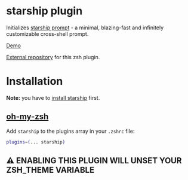 # starship plugin

Initializes [starship prompt](https://starship.rs) - a minimal, blazing-fast and infinitely customizable cross-shell prompt.

[Demo](https://user-images.githubusercontent.com/62098008/169764279-50b48262-9506-4651-ba89-f6611a88ebf0.mp4)

[External repository](https://github.com/axieax/zsh-starship) for this zsh plugin.

# Installation

**Note:** you have to [install starship](https://starship.rs/guide/#%F0%9F%9A%80-installation) first.

## [oh-my-zsh](https://github.com/ohmyzsh/ohmyzsh)

Add `starship` to the plugins array in your `.zshrc` file:

```zsh
plugins=(... starship)
```

## ⚠️ ENABLING THIS PLUGIN WILL UNSET YOUR ZSH_THEME VARIABLE
